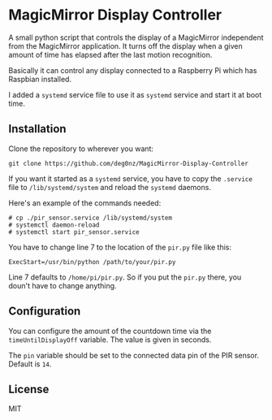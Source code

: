 # MagicMirror Display Controller

A small python script that controls the display of a MagicMirror independent from the MagicMirror application. It turns off the display when a given amount of time has elapsed after the last motion recognition.

Basically it can control any display connected to a Raspberry Pi which has Raspbian installed.

I added a `systemd` service file to use it as `systemd` service and start it at boot time.

## Installation

Clone the repository to wherever you want:

`git clone https://github.com/deg0nz/MagicMirror-Display-Controller`

If you want it started as a `systemd` service, you have to copy the `.service` file to `/lib/systemd/system` and reload the `systemd` daemons.

Here's an example of the commands needed:

```
# cp ./pir_sensor.service /lib/systemd/system
# systemctl daemon-reload
# systemctl start pir_sensor.service
```

You have to change line 7 to the location of the `pir.py` file like this:

`ExecStart=/usr/bin/python /path/to/your/pir.py`

Line 7 defaults to `/home/pi/pir.py`. So if you put the `pir.py` there, you doun't have to change anything.


## Configuration

You can configure the amount of the countdown time via the `timeUntilDisplayOff` variable. The value is given in seconds. 

The `pin` variable should be set to the connected data pin of the PIR sensor. Default is `14`.

## License

MIT

